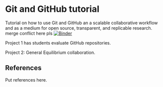 # Git and GitHub tutorial
Tutorial on how to use Git and GitHub an a scalable collaborative workflow and as a medium for open source, transparent, and replicable research.
merge conflict here pls
[![Binder](https://mybinder.org/badge_logo.svg)](https://mybinder.org/v2/gh/nyupredocs/githubtutorial/master)

Project 1 has students evaluate GitHub repositories.

Project 2: General Equilibrium collaboration.

## References
Put references here.
